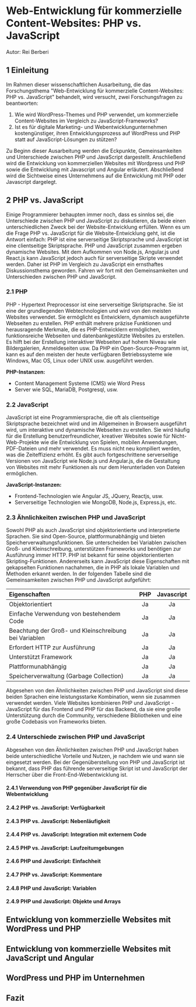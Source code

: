 # Web-Entwicklung für kommerzielle Content-Websites: PHP vs. JavaScript

Autor: Rei Berberi

## 1 Einleitung

Im Rahmen dieser wissenschaftlichen Ausarbeitung, die das Forschungsthema "Web-Entwicklung für kommerzielle Content-Websites: PHP vs. JavaScript" behandelt, wird versucht, zwei Forschungsfragen zu beantworten:

1.  Wie wird WordPress-Themes und PHP verwendet, um kommerzielle Content-Websites im Vergleich zu JavaScript-Frameworks?
2.  Ist es für digitale Marketing- und Webentwicklungunternehmen kostengünstiger, ihren Entwicklungsprozess auf WordPress und PHP statt auf JavaScript-Lösungen zu stützen?

Zu Beginn dieser Ausarbeitung werden die Eckpunkte, Gemeinsamkeiten und Unterschiede zwischen PHP und JavaScript dargestellt. Anschließend wird die Entwicklung von kommerziellen Websites mit Wordpress und PHP sowie die Entwicklung mit Javascript und Angular erläutert. Abschließend wird die Sichtweise eines Unternehmens auf die Entwicklung mit PHP oder Javascript dargelegt.

## 2 PHP vs. JavaScript

Einige Programmierer behaupten immer noch, dass es sinnlos sei, die Unterschiede zwischen PHP und JavaScript zu diskutieren, da beide einen unterschiedlichen Zweck bei der Website-Entwicklung erfüllen. Wenn es um die Frage PHP vs. JavaScript für die Website-Entwicklung geht, ist die Antwort einfach: PHP ist eine serverseitige Skriptsprache und JavaScript ist eine clientseitige Skriptsprache. PHP und JavaScript zusammen ergeben dynamische Websites. Mit dem Aufkommen von Node.js, Angular.js und React.js kann JavaScript jedoch auch für serverseitige Skripte verwendet werden. Daher ist PHP im Vergleich zu JavaScript ein ernsthaftes Diskussionsthema geworden. Fahren wir fort mit den Gemeinsamkeiten und Unterschieden zwischen PHP und JavaScript.

### 2.1 PHP

PHP - Hypertext Preprocessor ist eine serverseitige Skriptsprache. Sie ist eine der grundlegenden Webtechnologien und wird von den meisten Websites verwendet. Sie ermöglicht es Entwicklern, dynamisch ausgeführte Webseiten zu erstellen. PHP enthält mehrere präzise Funktionen und herausragende Merkmale, die es PHP-Entwicklern ermöglichen, funktionsreiche Webseiten und datenbankgestützte Websites zu erstellen. Es hilft bei der Erstellung interaktiver Webseiten auf hohem Niveau wie Bildergalerien, Anmeldeseiten usw. Da PHP ein Open-Source-Programm ist, kann es auf den meisten der heute verfügbaren Betriebssysteme wie Windows, Mac OS, Linux oder UNIX usw. ausgeführt werden.

**PHP-Instanzen:**

- Content Management Systeme (CMS) wie Word Press
- Server wie SQL, MariaDB, Postgresql, usw.

### 2.2 JavaScript

JavaScript ist eine Programmiersprache, die oft als clientseitige Skriptsprache bezeichnet wird und im Allgemeinen in Browsern ausgeführt wird, um interaktive und dynamische Webseiten zu erstellen. Sie wird häufig für die Erstellung benutzerfreundlicher, kreativer Websites sowie für Nicht-Web-Projekte wie die Entwicklung von Spielen, mobilen Anwendungen, PDF-Dateien und mehr verwendet. Es muss nicht neu kompiliert werden, was die Zeiteffizienz erhöht. Es gibt auch fortgeschrittene serverseitige Versionen von JavaScript wie Node.js und Angular.js, die die Gestaltung von Websites mit mehr Funktionen als nur dem Herunterladen von Dateien ermöglichen.

**JavaScript-Instanzen:**

- Frontend-Technologien wie Angular JS, JQuery, Reactjs, usw.
- Serverseitige Technologien wie MongoDB, Node.js, Express.js, etc.

### 2.3 Ähnlichkeiten zwischen PHP und JavaScript

Sowohl PHP als auch JavaScript sind objektorientierte und interpretierte Sprachen. Sie sind Open-Source, plattformunabhängig und bieten Speicherverwaltungsfunktionen. Sie unterscheiden bei Variablen zwischen Groß- und Kleinschreibung, unterstützen Frameworks und benötigen zur Ausführung immer HTTP. PHP ist bekannt für seine objektorientierten Skripting-Funktionen. Andererseits kann JavaScript diese Eigenschaften mit gekapselten Funktionen nachahmen, die in PHP als lokale Variablen und Methoden erkannt werden. In der folgenden Tabelle sind die Gemeinsamkeiten zwischen PHP und JavaScript aufgeführt:

| Eigenschaften                                         | PHP | Javascript |
| :---------------------------------------------------- | :-: | :--------: |
| Objektorientiert                                      | Ja  |     Ja     |
| Einfache Verwendung von bestehendem Code              | Ja  |     Ja     |
| Beachtung der Groß- und Kleinschreibung bei Variablen | Ja  |     Ja     |
| Erfordert HTTP zur Ausführung                         | Ja  |     Ja     |
| Unterstützt Framework                                 | Ja  |     Ja     |
| Plattformunabhängig                                   | Ja  |     Ja     |
| Speicherverwaltung (Garbage Collection)               | Ja  |     Ja     |

Abgesehen von den Ähnlichkeiten zwischen PHP und JavaScript sind diese beiden Sprachen eine leistungsstarke Kombination, wenn sie zusammen verwendet werden. Viele Websites kombinieren PHP und JavaScript - JavaScript für das Frontend und PHP für das Backend, da sie eine große Unterstützung durch die Community, verschiedene Bibliotheken und eine große Codebasis von Frameworks bieten.

### 2.4 Unterschiede zwischen PHP und JavaScript

Abgesehen von den Ähnlichkeiten zwischen PHP und JavaScript haben beide unterschiedliche Vorteile und Nutzen, je nachdem wie und wann sie eingesetzt werden. Bei der Gegenüberstellung von PHP und JavaScript ist bekannt, dass PHP das führende serverseitige Skript ist und JavaScript der Herrscher über die Front-End-Webentwicklung ist.

#### 2.4.1 Verwendung von PHP gegenüber JavaScript für die Webentwicklung

#### 2.4.2 PHP vs. JavaScript: Verfügbarkeit

#### 2.4.3 PHP vs. JavaScript: Nebenläufigkeit

#### 2.4.4 PHP vs. JavaScript: Integration mit externem Code

#### 2.4.5 PHP vs. JavaScript: Laufzeitumgebungen

#### 2.4.6 PHP und JavaScript: Einfachheit

#### 2.4.7 PHP vs. JavaScript: Kommentare

#### 2.4.8 PHP und JavaScript: Variablen

#### 2.4.9 PHP und JavaScript: Objekte und Arrays

## Entwicklung von kommerzielle Websites mit WordPress und PHP

## Entwicklung von kommerzielle Websites mit JavaScript und Angular

## WordPress und PHP im Unternehmen

## Fazit

